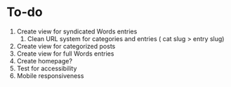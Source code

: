 # To-do

1. Create view for syndicated Words entries
	1. Clean URL system for categories and entries ( cat slug > entry slug)
2. Create view for categorized posts
3. Create view for full Words entries
4. Create homepage?
5. Test for accessibility
6. Mobile responsiveness